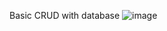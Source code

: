 Basic CRUD with database
![image](https://github.com/DakotiON/FastAPI-SQLAlchemy/assets/78168178/8188d399-208f-4aee-aa56-d93f8b3aabf3)
